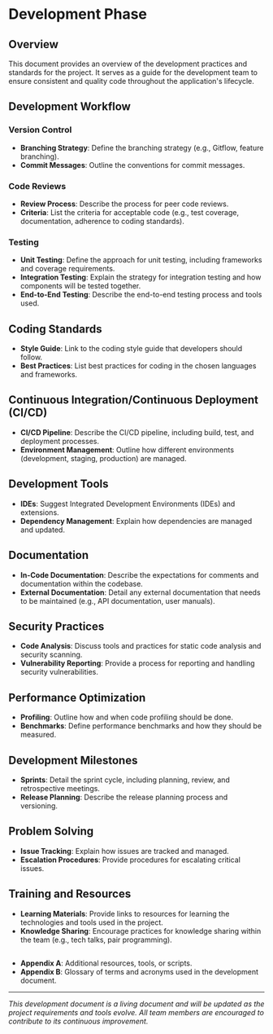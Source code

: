 # Development Phase

## Overview

This document provides an overview of the development practices and standards for the project. It serves as a guide for the development team to ensure consistent and quality code throughout the application's lifecycle.

## Development Workflow

### Version Control

- **Branching Strategy**: Define the branching strategy (e.g., Gitflow, feature branching).
- **Commit Messages**: Outline the conventions for commit messages.

### Code Reviews

- **Review Process**: Describe the process for peer code reviews.
- **Criteria**: List the criteria for acceptable code (e.g., test coverage, documentation, adherence to coding standards).

### Testing

- **Unit Testing**: Define the approach for unit testing, including frameworks and coverage requirements.
- **Integration Testing**: Explain the strategy for integration testing and how components will be tested together.
- **End-to-End Testing**: Describe the end-to-end testing process and tools used.

## Coding Standards

- **Style Guide**: Link to the coding style guide that developers should follow.
- **Best Practices**: List best practices for coding in the chosen languages and frameworks.

## Continuous Integration/Continuous Deployment (CI/CD)

- **CI/CD Pipeline**: Describe the CI/CD pipeline, including build, test, and deployment processes.
- **Environment Management**: Outline how different environments (development, staging, production) are managed.

## Development Tools

- **IDEs**: Suggest Integrated Development Environments (IDEs) and extensions.
- **Dependency Management**: Explain how dependencies are managed and updated.

## Documentation

- **In-Code Documentation**: Describe the expectations for comments and documentation within the codebase.
- **External Documentation**: Detail any external documentation that needs to be maintained (e.g., API documentation, user manuals).

## Security Practices

- **Code Analysis**: Discuss tools and practices for static code analysis and security scanning.
- **Vulnerability Reporting**: Provide a process for reporting and handling security vulnerabilities.

## Performance Optimization

- **Profiling**: Outline how and when code profiling should be done.
- **Benchmarks**: Define performance benchmarks and how they should be measured.

## Development Milestones

- **Sprints**: Detail the sprint cycle, including planning, review, and retrospective meetings.
- **Release Planning**: Describe the release planning process and versioning.

## Problem Solving

- **Issue Tracking**: Explain how issues are tracked and managed.
- **Escalation Procedures**: Provide procedures for escalating critical issues.

## Training and Resources

- **Learning Materials**: Provide links to resources for learning the technologies and tools used in the project.
- **Knowledge Sharing**: Encourage practices for knowledge sharing within the team (e.g., tech talks, pair programming).

## 	

- **Appendix A**: Additional resources, tools, or scripts.
- **Appendix B**: Glossary of terms and acronyms used in the development document.

---

*This development document is a living document and will be updated as the project requirements and tools evolve. All team members are encouraged to contribute to its continuous improvement.*